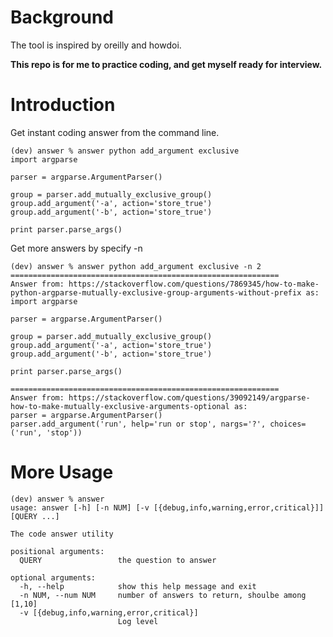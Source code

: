 # Background
The tool is inspired by oreilly and howdoi.

**This repo is for me to practice coding, and get myself ready for interview.**

# Introduction
Get instant coding answer from the command line.
```shell
(dev) answer % answer python add_argument exclusive
import argparse

parser = argparse.ArgumentParser()

group = parser.add_mutually_exclusive_group()
group.add_argument('-a', action='store_true')
group.add_argument('-b', action='store_true')

print parser.parse_args()
```
Get more answers by specify -n
```shell
(dev) answer % answer python add_argument exclusive -n 2
============================================================
Answer from: https://stackoverflow.com/questions/7869345/how-to-make-python-argparse-mutually-exclusive-group-arguments-without-prefix as:
import argparse

parser = argparse.ArgumentParser()

group = parser.add_mutually_exclusive_group()
group.add_argument('-a', action='store_true')
group.add_argument('-b', action='store_true')

print parser.parse_args()

============================================================
Answer from: https://stackoverflow.com/questions/39092149/argparse-how-to-make-mutually-exclusive-arguments-optional as:
parser = argparse.ArgumentParser()
parser.add_argument('run', help='run or stop', nargs='?', choices=('run', 'stop'))
```
# More Usage

```shell
(dev) answer % answer
usage: answer [-h] [-n NUM] [-v [{debug,info,warning,error,critical}]] [QUERY ...]

The code answer utility

positional arguments:
  QUERY                 the question to answer

optional arguments:
  -h, --help            show this help message and exit
  -n NUM, --num NUM     number of answers to return, shoulbe among [1,10]
  -v [{debug,info,warning,error,critical}]
                        Log level
```
